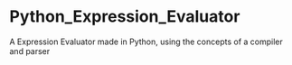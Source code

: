 # Python_Expression_Evaluator
A Expression Evaluator made in Python, using the concepts of a compiler and parser
